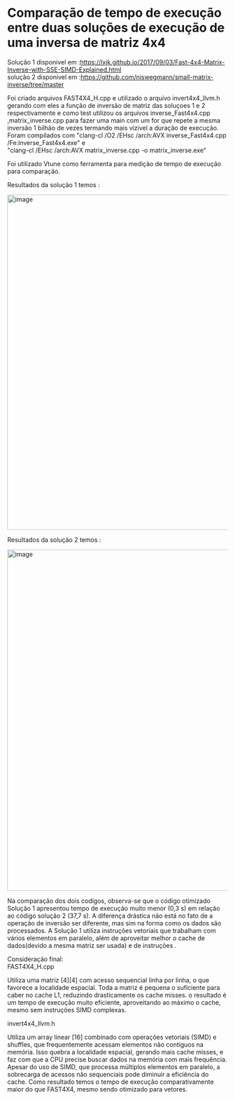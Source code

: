 # Comparação de tempo de execução entre duas soluções de execução de uma inversa de matriz 4x4 
Solução 1 disponivel em :https://lxjk.github.io/2017/09/03/Fast-4x4-Matrix-Inverse-with-SSE-SIMD-Explained.html  
solução 2 disponivel em :https://github.com/niswegmann/small-matrix-inverse/tree/master  

Foi criado arquivos FAST4X4_H.cpp e utilizado o arquivo invert4x4_llvm.h gerando com eles a função de inversão de matriz das soluçoes 1 e 2 respectivamente e como test utilizou os arquivos inverse_Fast4x4.cpp ,matrix_inverse.cpp para fazer uma main com um for que repete a mesma inversão 1 bilhão de vezes termando mais vizivel a duração de execução.   
Foram compilados com "clang-cl /O2 /EHsc /arch:AVX inverse_Fast4x4.cpp /Fe:inverse_Fast4x4.exe" e  
"clang-cl /EHsc /arch:AVX matrix_inverse.cpp -o matrix_inverse.exe"   
      
Foi utilizado Vtune como ferramenta para medição de tempo de execução para comparação.
    
     
     
Resultados da solução 1 temos :   
     
    


<img width="1161" height="765" alt="image" src="https://github.com/user-attachments/assets/91955cb3-aa6c-4eab-a8fd-d25ead6df4bc" />

Resultados da solução 2 temos :   



       
<img width="1156" height="779" alt="image" src="https://github.com/user-attachments/assets/52b7185d-e708-46fd-87b7-69784f455542" />


Na comparação dos dois codigos, observa-se que o código otimizado Solução 1 apresentou tempo de execução muito menor (0,3 s) em relação ao código solução 2 (37,7 s). A diferença drástica não está no fato de a operação de inversão ser diferente, mas sim na forma como os dados são processados. A Solução 1 utiliza instruções vetoriais que trabalham com vários elementos em paralelo, além de aproveitar melhor o cache de dados(devido a mesma matriz ser usada) e de instruções .  

Consideração final:  
FAST4X4_H.cpp

Utiliza uma matriz [4][4] com acesso sequencial linha por linha, o que favorece a localidade espacial.
Toda a matriz é pequena o suficiente para caber no cache L1, reduzindo drasticamente os cache misses.
o resultado é um tempo de execução muito eficiente, aproveitando ao máximo o cache, mesmo sem instruções SIMD complexas.

invert4x4_llvm.h

Utiliza um array linear [16] combinado com operações vetoriais (SIMD) e shuffles, que frequentemente acessam elementos não contíguos na memória.
Isso quebra a localidade espacial, gerando mais cache misses, e faz com que a CPU precise buscar dados na memória com mais frequência.
Apesar do uso de SIMD, que processa múltiplos elementos em paralelo, a sobrecarga de acessos não sequenciais pode diminuir a eficiência do cache.
Como resultado temos o tempo de execução comparativamente maior do que FAST4X4, mesmo sendo otimizado para vetores.





